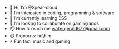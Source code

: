 - 👋 Hi, I’m @Spear-cloud
- 👀 I’m interested in coding, programming & software
- 🌱 I’m currently learning CSS
- 💞️ I’m looking to collaborate on gaming apps
- 📫 How to reach me waltergerald677@gmail.com
- 😄 Pronouns: he\him
- ⚡ Fun fact: music and gaming

<!---
Spear-cloud/Spear-cloud is a ✨ special ✨ repository because its `README.md` (this file) appears on your GitHub profile.
You can click the Preview link to take a look at your changes.
--->
